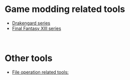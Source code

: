 # Game modding related tools
* [Drakengard series](website_pages/drakengard_series.md)
* [Final Fantasy XIII series](website_pages/ffxiii_series.md)

<br>

# Other tools
* [File operation related tools:](website_pages/file_related_tools.md)
